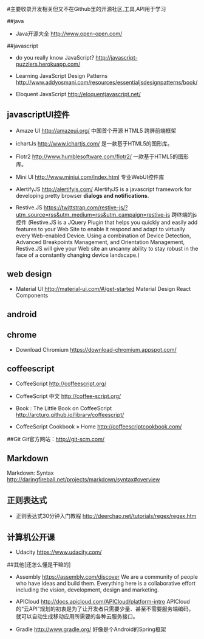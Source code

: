 #主要收录开发相关但又不在Github里的开源社区,工具,API用于学习

##java
- Java开源大全 http://www.open-open.com/

##javascript
- do you really know JavaScript? http://javascript-puzzlers.herokuapp.com/

- Learning JavaScript Design Patterns http://www.addyosmani.com/resources/essentialjsdesignpatterns/book/

- Eloquent JavaScript http://eloquentjavascript.net/

## javascriptUI控件
- Amaze UI  http://amazeui.org/ 中国首个开源 HTML5 跨屏前端框架

- ichartJs http://www.ichartjs.com/ 是一款基于HTML5的图形库。

- Flotr2 http://www.humblesoftware.com/flotr2/ 一款基于HTML5的图形库。
 
- Mini UI  http://www.miniui.com/index.html  专业WebUI控件库

- AlertifyJS  http://alertifyjs.com/ AlertifyJS is a javascript framework for developing pretty browser **dialogs and notifications**.   

- Restive.JS https://twittstrap.com/restive-js/?utm_source=rss&utm_medium=rss&utm_campaign=restive-js 跨终端的js控件
(Restive.JS is a JQuery Plugin that helps you quickly and easily add features to your Web Site to enable it respond and adapt to virtually every Web-enabled Device. Using a combination of Device Detection, Advanced Breakpoints Management, and Orientation Management, Restive.JS will give your Web site an uncanny ability to stay robust in the face of a constantly changing device landscape.)

## web design
- Material UI  http://material-ui.com/#/get-started Material Design React Components

## android

## chrome
- Download Chromium https://download-chromium.appspot.com/

## coffeescript
- CoffeeScript http://coffeescript.org/

- CoffeeScript 中文 http://coffee-script.org/

- Book : The Little Book on CoffeeScript http://arcturo.github.io/library/coffeescript/
 
- CoffeeScript Cookbook » Home http://coffeescriptcookbook.com/


##Git
Git官方网站：http://git-scm.com/


## Markdown
Markdown: Syntax http://daringfireball.net/projects/markdown/syntax#overview


## 正则表达式
- 正则表达式30分钟入门教程 http://deerchao.net/tutorials/regex/regex.htm

## 计算机公开课
- Udacity https://www.udacity.com/

##其他[还怎么懂是干嘛的]
- Assembly https://assembly.com/discover
We are a community of people who have ideas and build them. Everything here is a collaborative effort including the vision, development, design and marketing.

- APICloud http://docs.apicloud.com/APICloud/platform-intro APICloud的“云API”规划的初衷是为了让开发者只需要少量、甚至不需要服务端编码，就可以自动生成移动应用所需要的各种云服务接口。

- Gradle  http://www.gradle.org/
好像是个Android的Spring框架

